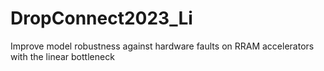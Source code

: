# DropConnect2023_Li
Improve model robustness against hardware faults on RRAM accelerators with the linear bottleneck
